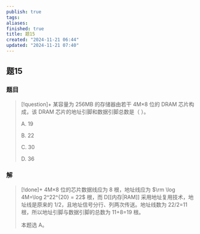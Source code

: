 ```yaml
---
publish: true
tags: 
aliases: 
finished: true
title: 题15
created: "2024-11-21 06:44"
updated: "2024-11-21 07:40"
---
```

## 题15
### 题目
> [!question]+
> 某容量为 256MB 的存储器由若干 4M×8 位的 DRAM 芯片构成，该 DRAM 芯片的地址引脚和数据引脚总数是（ ）。
> 
> A. 19
> 
> B. 22
> 
> C. 30
> 
> D. 36
### 解
> [!done]+
> 4M×8 位的芯片数据线应为 8 根，地址线应为 $\rm \log 4M=\log 2^22^{20} = 22$ 根，而 D[[内存|RAM]] 采用地址复用技术，地址线是原来的 1/2，且地址信号分行、列两次传送。地址线数为 22/2=11 根，所以地址引脚与数据引脚的总数为 11+8=19 根。
> 
> 本题选 A。